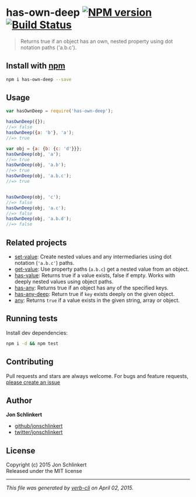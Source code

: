 # has-own-deep [![NPM version](https://badge.fury.io/js/has-own-deep.svg)](http://badge.fury.io/js/has-own-deep)  [![Build Status](https://travis-ci.org/jonschlinkert/has-own-deep.svg)](https://travis-ci.org/jonschlinkert/has-own-deep) 

> Returns true if an object has an own, nested property using dot notation paths ('a.b.c').

## Install with [npm](npmjs.org)

```bash
npm i has-own-deep --save
```

## Usage

```js
var hasOwnDeep = require('has-own-deep');

hasOwnDeep({});
//=> false
hasOwnDeep({a: 'b'}, 'a');
//=> true

var obj = {a: {b: {c: 'd'}}};
hasOwnDeep(obj, 'a');
//=> true
hasOwnDeep(obj, 'a.b');
//=> true
hasOwnDeep(obj, 'a.b.c');
//=> true


hasOwnDeep(obj, 'c');
//=> false
hasOwnDeep(obj, 'a.c');
//=> false
hasOwnDeep(obj, 'a.b.d');
//=> false
```

## Related projects
 * [set-value](https://github.com/jonschlinkert/set-value): Create nested values and any intermediaries using dot notation (`'a.b.c'`) paths.
 * [get-value](https://github.com/jonschlinkert/get-value): Use property paths (`a.b.c`) get a nested value from an object.
 * [has-value](https://github.com/jonschlinkert/has-value): Returns true if a value exists, false if empty. Works with deeply nested values using object paths.
 * [has-any](https://github.com/jonschlinkert/has-any): Returns true if an object has any of the specified keys.
 * [has-any-deep](https://github.com/jonschlinkert/has-any-deep): Return true if `key` exists deeply on the given object. 
 * [any](https://github.com/jonschlinkert/any): Returns `true` if a value exists in the given string, array or object.  

## Running tests
Install dev dependencies:

```bash
npm i -d && npm test
```

## Contributing
Pull requests and stars are always welcome. For bugs and feature requests, [please create an issue](https://github.com/jonschlinkert/has-own-deep/issues)

## Author

**Jon Schlinkert**

+ [github/jonschlinkert](https://github.com/jonschlinkert)
+ [twitter/jonschlinkert](http://twitter.com/jonschlinkert) 

## License
Copyright (c) 2015 Jon Schlinkert  
Released under the MIT license

***

_This file was generated by [verb-cli](https://github.com/assemble/verb-cli) on April 02, 2015._
